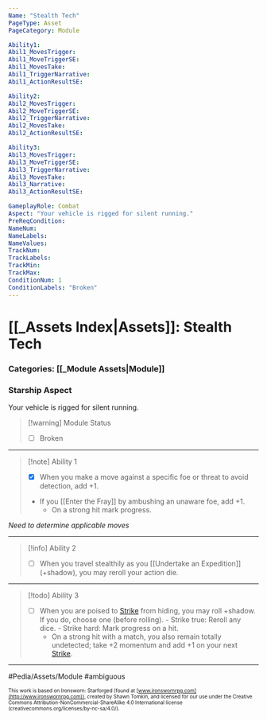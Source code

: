 ```yaml
---
Name: "Stealth Tech"
PageType: Asset
PageCategory: Module

Ability1:
Abil1_MovesTrigger:
Abil1_MoveTriggerSE:
Abil1_MovesTake:
Abil1_TriggerNarrative:
Abil1_ActionResultSE:

Ability2:
Abil2_MovesTrigger:
Abil2_MoveTriggerSE:
Abil2_TriggerNarrative:
Abil2_MovesTake:
Abil2_ActionResultSE:

Ability3:
Abil3_MovesTrigger:
Abil3_MoveTriggerSE:
Abil3_TriggerNarrative:
Abil3_MovesTake:
Abil3_Narrative:
Abil3_ActionResultSE:

GameplayRole: Combat
Aspect: "Your vehicle is rigged for silent running."
PreReqCondition: 
NameNum:
NameLabels:
NameValues:
TrackNum:
TrackLabels:
TrackMin:
TrackMax:
ConditionNum: 1
ConditionLabels: "Broken"
---
```

# [[_Assets Index|Assets]]: Stealth Tech
### Categories: [[_Module Assets|Module]]
### Starship Aspect
Your vehicle is rigged for silent running. 
> [!warning] Module Status
> - [ ] Broken
___
> [!note] Ability 1
> - [x] When you make a move against a specific foe or threat to avoid detection, add +1. 
> - If you [[Enter the Fray]] by ambushing an unaware foe, add +1.
> 	- On a strong hit mark progress.

*Need to determine applicable moves*
___
> [!info] Ability 2
> - [ ] When you travel stealthily as you [[Undertake an Expedition]] (+shadow), you may reroll your action die.
___
> [!todo] Ability 3
> - [ ] When you are poised to [Strike](z_Obsi-Forge-Apedia/Moves/Combat/Strike.md) from hiding, you may roll +shadow. If you do, choose one (before rolling).
> 		- Strike true: Reroll any dice.
> 		- Strike hard: Mark progress on a hit. 
> 	- On a strong hit with a match, you also remain totally undetected; take +2 momentum and add +1 on your next [Strike](z_Obsi-Forge-Apedia/Moves/Combat/Strike.md).
___

#Pedia/Assets/Module 
#ambiguous 

<font size=-2>This work is based on Ironsworn: Starforged (found at [www.ironswornrpg.com](http://www.ironswornrpg.com)), created by Shawn Tomkin, and licensed for our use under the Creative Commons Attribution-NonCommercial-ShareAlike 4.0 International license  (creativecommons.org/licenses/by-nc-sa/4.0/).</font>